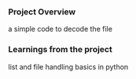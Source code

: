 ### Project Overview

 a simple code to decode the file


### Learnings from the project

 list and file handling basics in python


